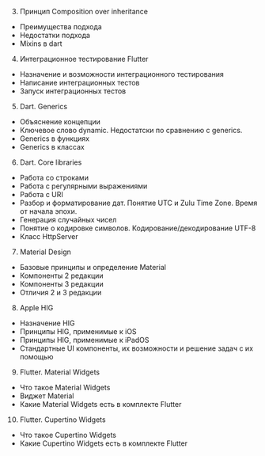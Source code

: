 3. Принцип Composition over inheritance
- Преимущества подхода
- Недостатки подхода
- Mixins в dart

4. Интеграционное тестирование Flutter
- Назначение и возможности интеграционного тестирования
- Написание интеграционных тестов
- Запуск интеграционных тестов

5. Dart. Generics
- Объяснение концепции
- Ключевое слово dynamic. Недостатски по сравнению с generics.
- Generics в функциях
- Generics в классах

6. Dart. Core libraries
- Работа со строками
- Работа с регулярными выражениями
- Работа с URI
- Разбор и форматирование дат. Понятие UTC и Zulu Time Zone. Время от начала эпохи.
- Генерация случайных чисел
- Понятие о кодировке символов. Кодирование/декодирование UTF-8
- Класс HttpServer

7. Material Design
- Базовые принципы и определение Material
- Компоненты 2 редакции
- Компоненты 3 редакции
- Отличия 2 и 3 редакции

8. Apple HIG
- Назначение HIG
- Принципы HIG, применимые к iOS
- Принципы HIG, применимые к iPadOS
- Стандартные UI компоненты, их возможности и решение задач с их помощью

9. Flutter. Material Widgets
- Что такое Material Widgets
- Виджет Material
- Какие Material Widgets есть в комплекте Flutter

10. Flutter. Cupertino Widgets
- Что такое Cupertino Widgets
- Какие Cupertino Widgets есть в комплекте Flutter